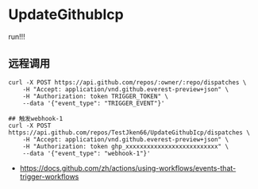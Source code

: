# UpdateGithubIcp
run!!!

## 远程调用
``` shell
curl -X POST https://api.github.com/repos/:owner/:repo/dispatches \
    -H "Accept: application/vnd.github.everest-preview+json" \
    -H "Authorization: token TRIGGER_TOKEN" \
    --data '{"event_type": "TRIGGER_EVENT"}'

## 触发webhook-1
curl -X POST https://api.github.com/repos/TestJken66/UpdateGithubIcp/dispatches \
    -H "Accept: application/vnd.github.everest-preview+json" \
    -H "Authorization: token ghp_xxxxxxxxxxxxxxxxxxxxxxxxxx" \
    --data '{"event_type": "webhook-1"}'

```
- https://docs.github.com/zh/actions/using-workflows/events-that-trigger-workflows